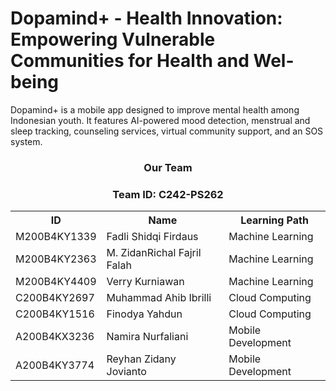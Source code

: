 # Dopamind+ -  Health Innovation: Empowering Vulnerable Communities for Health and Wel-being

Dopamind+ is a mobile app designed to improve mental health among Indonesian youth. It features AI-powered mood detection, menstrual and sleep tracking, counseling services, virtual community support, and an SOS system.

<div align="center">
  <h3>Our Team</h3>
  <h3>Team ID: C242-PS262</h3>
  <table align="center">
    <tr>
      <th>ID</th>
      <th>Name</th>
      <th>Learning Path</th>
    </tr>
    <tr>
      <td>M200B4KY1339</td>
      <td>Fadli Shidqi Firdaus</td>
      <td>Machine Learning</td>
    </tr>
    <tr>
      <td>M200B4KY2363</td>
      <td>M. ZidanRichal Fajril Falah</td>
      <td>Machine Learning</td>
    </tr>
    <tr>
      <td>M200B4KY4409</td>
      <td>Verry Kurniawan</td>
      <td>Machine Learning</td>
    </tr>
    <tr>
      <td>C200B4KY2697</td>
      <td>Muhammad Ahib Ibrilli</td>
      <td>Cloud Computing</td>
    </tr>
    <tr>
      <td>C200B4KY1516</td>
      <td>Finodya Yahdun</td>
      <td>Cloud Computing</td>
    </tr>
    <tr>
      <td>A200B4KX3236</td>
      <td>Namira Nurfaliani</td>
      <td>Mobile Development</td>
    </tr>
    <tr>
      <td>A200B4KY3774</td>
      <td>Reyhan Zidany Jovianto</td>
      <td>Mobile Development</td>
    </tr>
  </table>
</div>
